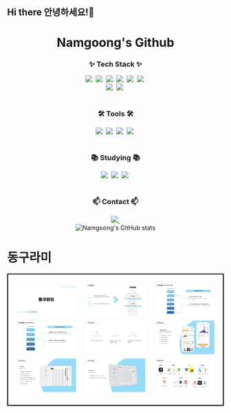 ## Hi there 안녕하세요!👋
<!-- 타이틀 부분 -->
<div align="center">
  <h1><b>Namgoong's Github</b></h1>
</div>

<!-- 내용 부분 -->
<h3 align="center">✨ Tech Stack ✨</h3>
<div align="center">
  <img src="https://img.shields.io/badge/java-007396.svg?style=for-the-badge&logo=java&logoColor=white" />&nbsp
  <img src="https://img.shields.io/badge/spring-6DB33F.svg?style=for-the-badge&logo=spring&logoColor=white" />&nbsp
  <img src="https://img.shields.io/badge/spring%20boot-6DB33F.svg?style=for-the-badge&logo=springboot&logoColor=white" />&nbsp
  <img src="https://img.shields.io/badge/mysql-4479A1.svg?style=for-the-badge&logo=mysql&logoColor=white" />&nbsp
  <img src="https://img.shields.io/badge/redis-DC382D.svg?style=for-the-badge&logo=redis&logoColor=white" />&nbsp
  <img src="https://img.shields.io/badge/aws-232F3E.svg?style=for-the-badge&logo=amazonaws&logoColor=white" />&nbsp
</div>

<div align="center">
  <img src="https://img.shields.io/badge/ui/ux-8E44AD.svg?style=for-the-badge&logo=adobe&logoColor=white" />&nbsp
  <img src="https://img.shields.io/badge/planning-3498DB.svg?style=for-the-badge&logo=trello&logoColor=white" />&nbsp
</div>

<br>
<h3 align="center">🛠 Tools 🛠</h3>
<div align="center">
  <img src="https://img.shields.io/badge/git-F05033.svg?style=for-the-badge&logo=git&logoColor=white" />&nbsp
  <img src="https://img.shields.io/badge/github-181717.svg?style=for-the-badge&logo=github&logoColor=white" />&nbsp
  <img src="https://img.shields.io/badge/miro-050038.svg?style=for-the-badge&logo=miro&logoColor=white" />&nbsp
  <img src="https://img.shields.io/badge/intellij%20idea-000000.svg?style=for-the-badge&logo=intellijidea&logoColor=white" />&nbsp
</div>

<br>

<h3 align="center">📚 Studying 📚</h3>
<div align="center">
  <img src="https://img.shields.io/badge/planning-3498DB.svg?style=for-the-badge&logo=trello&logoColor=white" />&nbsp
  <img src="https://img.shields.io/badge/ui/ux-8E44AD.svg?style=for-the-badge&logo=adobe&logoColor=white" />&nbsp
  <img src="https://img.shields.io/badge/figma-F24E1E.svg?style=for-the-badge&logo=figma&logoColor=white" />&nbsp
</div>

<br>

<h3 align="center">📫 Contact 📫</h3>
<div align="center">
  <a href="mailto:cookie_31@naver.com">
    <img src="https://img.shields.io/badge/cookie_31@naver.com-03C75A?style=for-the-badge&logo=niconico&logoColor=white" />&nbsp
  </a>
</div>

<!-- GitHub Stats -->
<div align="center">
  <img src="https://github-readme-stats.vercel.app/api?username=nanggoong&show_icons=true&theme=radical" alt="Namgoong's GitHub stats" />
</div>

# 동구라미

<div style="border: 2px solid black; padding: 20px; display: flex; flex-wrap: wrap; justify-content: space-between;">
  <img src="동구라미%20설명/KakaoTalk_20250110_102442501.jpg" style="width: 30%; margin-bottom: 10px;" alt="Image 1">
  <img src="동구라미%20설명/KakaoTalk_20250110_102442501_01.jpg" style="width: 30%; margin-bottom: 10px;" alt="Image 2">
  <img src="동구라미%20설명/KakaoTalk_20250110_102442501_02.jpg" style="width: 30%; margin-bottom: 10px;" alt="Image 3">
  <img src="동구라미%20설명/KakaoTalk_20250110_102442501_03.jpg" style="width: 30%; margin-bottom: 10px;" alt="Image 4">
  <img src="동구라미%20설명/KakaoTalk_20250110_102442501_04.jpg" style="width: 30%; margin-bottom: 10px;" alt="Image 5">
  <img src="동구라미%20설명/KakaoTalk_20250110_102442501_05.jpg" style="width: 30%; margin-bottom: 10px;" alt="Image 6">
  <img src="동구라미%20설명/KakaoTalk_20250110_102442501_06.jpg" style="width: 30%; margin-bottom: 10px;" alt="Image 7">
  <img src="동구라미%20설명/KakaoTalk_20250110_102442501_07.jpg" style="width: 30%; margin-bottom: 10px;" alt="Image 8">
  <img src="동구라미%20설명/KakaoTalk_20250110_102442501_08.jpg" style="width: 30%; margin-bottom: 10px;" alt="Image 9">
</div>



